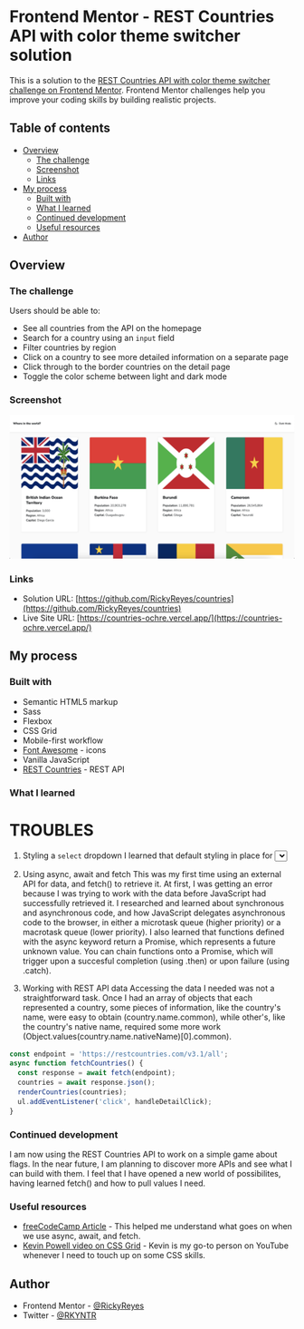 # Frontend Mentor - REST Countries API with color theme switcher solution

This is a solution to the [REST Countries API with color theme switcher challenge on Frontend Mentor](https://www.frontendmentor.io/challenges/rest-countries-api-with-color-theme-switcher-5cacc469fec04111f7b848ca). Frontend Mentor challenges help you improve your coding skills by building realistic projects. 

## Table of contents

- [Overview](#overview)
  - [The challenge](#the-challenge)
  - [Screenshot](#screenshot)
  - [Links](#links)
- [My process](#my-process)
  - [Built with](#built-with)
  - [What I learned](#what-i-learned)
  - [Continued development](#continued-development)
  - [Useful resources](#useful-resources)
- [Author](#author)

## Overview

### The challenge

Users should be able to:

- See all countries from the API on the homepage
- Search for a country using an `input` field
- Filter countries by region
- Click on a country to see more detailed information on a separate page
- Click through to the border countries on the detail page
- Toggle the color scheme between light and dark mode

### Screenshot

![](./countries-ss.png)

### Links

- Solution URL: [https://github.com/RickyReyes/countries](https://github.com/RickyReyes/countries)
- Live Site URL: [https://countries-ochre.vercel.app/](https://countries-ochre.vercel.app/)

## My process

### Built with

- Semantic HTML5 markup
- Sass
- Flexbox
- CSS Grid
- Mobile-first workflow
- [Font Awesome](https://fontawesome.com) - icons
- Vanilla JavaScript
- [REST Countries](https://restcountries.com/) - REST API


### What I learned

# TROUBLES
1. Styling a `select` dropdown
  I learned that default styling in place for <select> dropdowns
  and that it varies from browser to browser. Some articles suggest using JavaScript in order to style the dropdown.

2. Using async, await and fetch
  This was my first time using an external API for data, and fetch() to retrieve it. At first, I was getting an error because I was trying to work with the data before JavaScript had successfully retrieved it.
  I researched and learned about synchronous and asynchronous code, and how JavaScript delegates asynchronous code to the browser, in either a microtask queue (higher priority) or a macrotask queue (lower priority). I also learned that functions defined with the async keyword return a Promise, which represents a future unknown value. You can chain functions onto a Promise, which will trigger upon a succesful completion (using .then) or upon failure (using .catch).

3. Working with REST API data
  Accessing the data I needed was not a straightforward task. Once I had an array of objects that each represented a country, some pieces of information, like the country's name,  were easy to obtain (country.name.common), while other's, like the country's native name, required some more work (Object.values(country.name.nativeName)[0].common).


```js
const endpoint = 'https://restcountries.com/v3.1/all';
async function fetchCountries() {
  const response = await fetch(endpoint);
  countries = await response.json();
  renderCountries(countries);
  ul.addEventListener('click', handleDetailClick);
}
```

### Continued development

I am now using the REST Countries API to work on a simple game about flags. In the near future, I am planning to discover more APIs and see what I can build with them. I feel that I have opened a new world of possibilites, having learned fetch() and how to pull values I need.

### Useful resources

- [freeCodeCamp Article](https://www.freecodecamp.org/news/async-await-javascript-tutorial/) - This helped me understand what goes on when we use async, await, and fetch.
- [Kevin Powell video on CSS Grid](https://www.youtube.com/watch?v=rg7Fvvl3taU) - Kevin is my go-to person on YouTube whenever I need to touch up on some CSS skills.

## Author

- Frontend Mentor - [@RickyReyes](https://www.frontendmentor.io/profile/RickyReyes)
- Twitter - [@RKYNTR](https://www.twitter.com/RKYNTR)